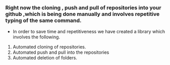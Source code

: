### Right now the cloning , push and pull of repositories into your github ,which is being done manually and involves repetitive typing of the same command. 
- In order to save  time and repetitiveness we have created a library which involves the following.
 1. Automated cloning of repositories.
 2. Automated push and pull into the  repositories
 3. Automated deletion of folders. 
